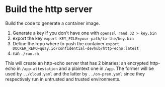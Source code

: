 # Build the http server

Build the code to generate a container image.

1. Generate a key if you don't have one with `openssl rand 32 > key.bin`
2. export the key `export KEY_FILE=your-path/to-the/key.bin`
3. Define the repo where to push the container `export DOCKER_REPO=quay.io/confidential-devhub/http-echo:latest`
4. run `./run.sh`

This will create an http-echo server that has 2 binaries: an encrypted http-echo in `/app-attestation` and a plaintext one in `/app`. The former will be used by `../cloud.yaml` and the latter by `../on-prem.yaml` since they respectively run in untrusted and trusted environments.